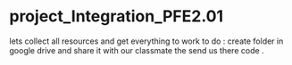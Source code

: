 # project_Integration_PFE2.01
lets collect all resources and get everything to work 
to do : 
 create folder in google drive and share it with our classmate the send us there code . 
